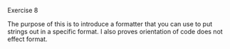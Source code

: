 Exercise 8

The purpose of this is to introduce a formatter that you can use to put strings out in a specific format. I also proves orientation of code does not effect format.